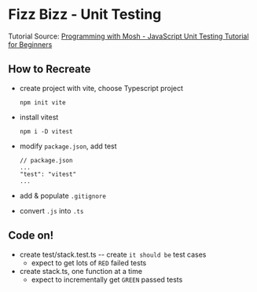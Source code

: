 # Fizz Bizz - Unit Testing

Tutorial Source: [Programming with Mosh - JavaScript Unit Testing Tutorial for Beginners](https://www.youtube.com/watch?v=zuKbR4Q428o)

## How to Recreate
- create project with vite, choose Typescript project

    `npm init vite`

- install vitest

    `npm i -D vitest`

- modify `package.json`, add test
    
    ```
    // package.json
    ...
    "test": "vitest"
    ...
    ```

- add & populate `.gitignore`

- convert `.js` into `.ts`

## Code on!
- create test/stack.test.ts -- create `it should be` test cases
    - expect to get lots of `RED` failed tests
- create stack.ts, one function at a time
    - expect to incrementally get `GREEN` passed tests